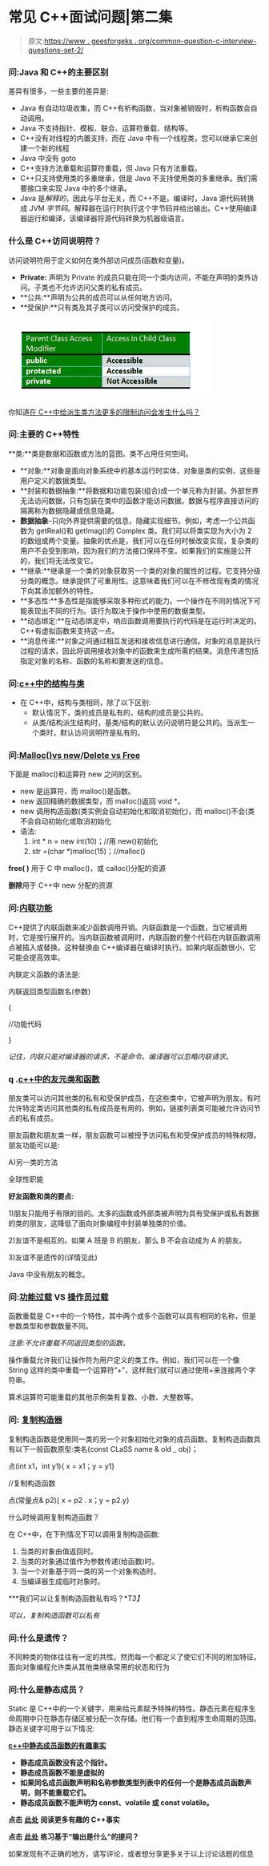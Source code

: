 # 常见 C++面试问题|第二集

> 原文:[https://www . geesforgeks . org/common-question-c-interview-questions-set-2/](https://www.geeksforgeeks.org/commonly-asked-c-interview-questions-set-2/)

### 问:Java 和 C++的主要区别

差异有很多，一些主要的差异是:

*   Java 有自动垃圾收集，而 C++有析构函数，当对象被销毁时，析构函数会自动调用。
*   Java 不支持指针、模板、联合、运算符重载、结构等。
*   C++没有对线程的内置支持，而在 Java 中有一个线程类，您可以继承它来创建一个新的线程
*   Java 中没有 goto
*   C++支持方法重载和运算符重载，但 Java 只有方法重载。
*   C++只支持使用类的多重继承，但是 Java 不支持使用类的多重继承。我们需要接口来实现 Java 中的多个继承。
*   Java 是*解释的*，因此与平台无关，而 C++不是。编译时，Java 源代码转换成 JVM *字节码*。解释器在运行时执行这个字节码并给出输出。C++使用编译器运行和编译，该编译器将源代码转换为机器级语言。

### 什么是 C++访问说明符？

访问说明符用于定义如何在类外部访问成员(函数和变量)。

*   **Private:** 声明为 Private 的成员只能在同一个类内访问，不能在声明的类外访问。子类也不允许访问父类的私有成员。
*   **公共:**声明为公共的成员可以从任何地方访问。
*   **受保护:**只有类及其子类可以访问受保护的成员。

![table5.6](img/65a03045bd32b68e547821dc64dd26e3.png)

你知道[在 C++中给派生类方法更多的限制访问会发生什么吗？](https://www.geeksforgeeks.org/what-happens-when-more-restrictive-access-is-given-in-a-derived-class-method-in-c/)

### 问:主要的 C++特性

**类:**类是数据和函数或方法的蓝图。类不占用任何空间。

*   **对象:**对象是面向对象系统中的基本运行时实体，对象是类的实例，这些是用户定义的数据类型。
*   **封装和数据抽象:**将数据和功能包装(组合)成一个单元称为封装。外部世界无法访问数据，只有包装在类中的函数才能访问数据。数据与程序直接访问的隔离称为数据隐藏或信息隐藏。
*   **数据抽象**–只向外界提供需要的信息，隐藏实现细节。例如，考虑一个公共函数为 getReal()和 getImag()的 Complex 类。我们可以将类实现为大小为 2 的数组或两个变量。抽象的优点是，我们可以在任何时候改变实现，复杂类的用户不会受到影响，因为我们的方法接口保持不变。如果我们的实施是公开的，我们将无法改变它。
*   **继承:**继承是一个类的对象获取另一个类的对象的属性的过程。它支持分级分类的概念。继承提供了可重用性。这意味着我们可以在不修改现有类的情况下向其添加额外的特性。
*   **多态性:**多态性是指能够采取多种形式的能力。一个操作在不同的情况下可能表现出不同的行为。该行为取决于操作中使用的数据类型。
*   **动态绑定:**在动态绑定中，响应函数调用要执行的代码是在运行时决定的。C++有虚拟函数来支持这一点。
*   **消息传递:**对象之间通过相互发送和接收信息进行通信。对象的消息是执行过程的请求，因此将调用接收对象中的函数来生成所需的结果。消息传递包括指定对象的名称、函数的名称和要发送的信息。

### 问:[c++中的结构与类](https://www.geeksforgeeks.org/g-fact-76/)

*   在 C++中，结构与类相同，除了以下区别:
    *   默认情况下，类的成员是私有的，结构的成员是公共的。
    *   从类/结构派生结构时，基类/结构的默认访问说明符是公共的。当派生一个类时，默认访问说明符是私有的。

### 问:[Malloc()vs new](https://www.geeksforgeeks.org/malloc-vs-new/)/[Delete vs Free](https://www.geeksforgeeks.org/g-fact-30/)

下面是 malloc()和运算符 new 之间的区别。

*   new 是运算符，而 malloc()是函数。
*   new 返回精确的数据类型，而 malloc()返回 void *。
*   new 调用构造函数(类实例会自动初始化和取消初始化)，而 malloc()不会(类不会自动初始化或取消初始化
*   语法:
    1.  int * n = new int(10)；//用 new()初始化
    2.  str =(char *)malloc(15)；//malloc()

**free( )** 用于 C 中 malloc()，或 calloc()分配的资源

**删除**用于 C++中 new 分配的资源

### 问:[内联功能](https://www.geeksforgeeks.org/inline-functions-cpp/)

C++提供了内联函数来减少函数调用开销。内联函数是一个函数，当它被调用时，它是按行展开的。当内联函数被调用时，内联函数的整个代码在内联函数调用点被插入或替换。这种替换由 C++编译器在编译时执行。如果内联函数很小，它可能会提高效率。

内联定义函数的语法是:

内联返回类型函数名(参数)

{

//功能代码

}

*记住，内联只是对编译器的请求，不是命令。编译器可以忽略内联请求。*

### q .[c++中的友元类和函数](https://www.geeksforgeeks.org/friend-class-function-cpp/)

朋友类可以访问其他类的私有和受保护成员，在这些类中，它被声明为朋友。有时允许特定类访问其他类的私有成员是有用的。例如，链接列表类可能被允许访问节点的私有成员。

朋友函数和朋友类一样，朋友函数可以被授予访问私有和受保护成员的特殊权限。朋友功能可以是:

A)另一类的方法

全球性职能

**好友函数和类的要点:**

1)朋友只能用于有限的目的。太多的函数或外部类被声明为具有受保护或私有数据的类的朋友，这降低了面向对象编程中封装单独类的价值。

2)友谊不是相互的。如果 A 班是 B 的朋友，那么 B 不会自动成为 A 的朋友。

3)友谊不是遗传的(详情见此)

Java 中没有朋友的概念。

### 问:[功能过载](https://www.geeksforgeeks.org/function-overloading-in-c/) VS [操作员过载](https://www.geeksforgeeks.org/operator-overloading-c/)

函数重载是 C++中的一个特性，其中两个或多个函数可以具有相同的名称，但是参数类型和参数数量不同。

*注意:不允许重载不同返回类型的函数。*

操作重载允许我们让操作符为用户定义的类工作。例如，我们可以在一个像 String 这样的类中重载一个运算符“+”，这样我们就可以通过使用+来连接两个字符串。

算术运算符可能重载的其他示例类有复数、小数、大整数等。

### 问: [**复制构造器**](https://www.geeksforgeeks.org/copy-constructor-in-cpp/)

复制构造函数是使用同一类的另一个对象初始化对象的成员函数。复制构造函数具有以下一般函数原型:类名(const CLaSS name & old _ obj)；

点(int x1，int y1){ x = x1；y = y1}

//复制构造函数

点(常量点& p2){ x = p2 . x；y = p2.y}

什么时候调用复制构造函数？

在 C++中，在下列情况下可以调用复制构造函数:

1.  当类的对象由值返回时。
2.  当类的对象通过值作为参数传递(给函数)时。
3.  当一个对象基于同一类的另一个对象构造时。
4.  当编译器生成临时对象时。

***我们可以让复制构造函数私有吗？**T3】*

*可以，复制构造函数可以私有*

### 问:**什么是遗传？**

不同种类的物体往往有一定的共性。然而每一个都定义了使它们不同的附加特征。面向对象编程允许类从其他类继承常用的状态和行为

### 问:**什么是静态成员？**

Static 是 C++中的一个关键字，用来给元素赋予特殊的特性。静态元素在程序生命周期中只在静态存储区被分配一次存储。他们有一个直到程序生命周期的范围。静态关键字可用于以下情况:

[**c++中静态成员函数的有趣事实**](https://www.geeksforgeeks.org/some-interesting-facts-about-static-member-functions-in-c/)

*   **静态成员函数没有这个指针。**
*   **静态成员函数不能是虚拟的**
*   **如果同名成员函数声明和名称参数类型列表中的任何一个是静态成员函数声明，则不能重载它们。**
*   **静态成员函数不能声明为 const、volatile 或 const volatile。**

**点击** [**此处**](https://www.geeksforgeeks.org/c-plus-plus/) **阅读更多有趣的 C++事实**

**点击** [**此处**](https://www.geeksforgeeks.org/c-plus-plus/#OutputQuestions) **练习基于“输出是什么”的提问？**

如果发现有不正确的地方，请写评论，或者想分享更多关于以上讨论话题的信息